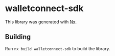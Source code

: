 # walletconnect-sdk

This library was generated with [Nx](https://nx.dev).

## Building

Run `nx build walletconnect-sdk` to build the library.
